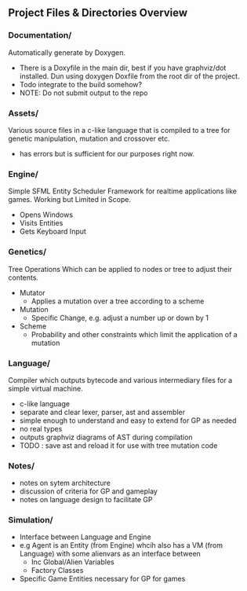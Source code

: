 
## Project Files & Directories Overview

### Documentation/

Automatically generate by Doxygen.
 - There is a Doxyfile in the main dir, best if you have graphviz/dot installed. Dun using doxygen Doxfile from the root dir of the project.
 - Todo integrate to the build somehow?
 - NOTE: Do not submit output to the repo

### Assets/

Various source files in a c-like language that is compiled to a tree for genetic manipulation, mutation and crossover etc.
 - has errors but is sufficient for our purposes right now.

### Engine/

Simple SFML Entity Scheduler Framework for realtime applications like games. Working but Limited in Scope.
 - Opens Windows
 - Visits Entities
 - Gets Keyboard Input

### Genetics/

Tree Operations Which can be applied to nodes or tree to adjust their contents.
 - Mutator
     - Applies a mutation over a tree according to a scheme
 - Mutation
     - Specific Change, e.g. adjust a number up or down by 1
 - Scheme
     - Probability and other constraints which limit the application of a mutation

 ### Language/

Compiler which outputs bytecode and various intermediary files for a simple virtual machine.
 - c-like language
 - separate and clear lexer, parser, ast and assembler
 - simple enough to understand and easy to extend for GP as needed
 - no real types
 - outputs graphviz diagrams of AST during compilation
 - TODO : save ast and reload it for use with tree mutation code

 ### Notes/

 - notes on sytem architecture
 - discussion of criteria for GP and gameplay
 - notes on language design to facilitate GP

 ### Simulation/

 - Interface between Language and Engine
 - e.g Agent is an Entity (from Engine) whcih also has a VM (from Language) with some alienvars as an interface between
    - Inc Global/Alien Variables
    - Factory Classes
 - Specific Game Entities necessary for GP for games
